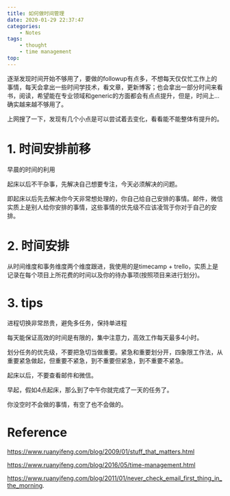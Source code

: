 ```yaml
---
title: 如何做时间管理
date: 2020-01-29 22:37:47
categories:
    - Notes
tags:
    - thought
    - time management
top:
---
```


逐渐发现时间开始不够用了，要做的followup有点多，不想每天仅仅忙工作上的事情，每天会拿出一些时间学技术，看文章，更新博客；也会拿出一部分时间来看书，阅读，希望能在专业领域和generic的方面都会有点点提升，但是，时间上... 确实越来越不够用了。

上网搜了一下，发现有几个小点是可以尝试着去变化，看看能不能整体有提升的。

# 1. 时间安排前移

早晨的时间的利用  

起床以后不干杂事，先解决自己想要专注，今天必须解决的问题。

即起床以后先去解决你今天非常想处理的，你自己给自己安排的事情。邮件，微信实质上是别人给你安排的事情，这些事情的优先级不应该凌驾于你对于自己的安排。

# 2. 时间安排

从时间维度和事务维度两个维度跟进，我使用的是timecamp + trello，实质上是记录在每个项目上所花费的时间以及你的待办事项(按照项目来进行划分)。

# 3. tips

进程切换非常昂贵，避免多任务，保持单进程 

每天能保证高效的时间是有限的，集中注意力，高效工作每天最多4小时。

划分任务的优先级，不要把急切当做重要。紧急和重要划分开，四象限工作法，从重要紧急做起，但重要不紧急，到不重要但紧急，到不重要不紧急。

起床以后，不要查看邮件和微信。

早起，假如4点起床，那么到了中午你就完成了一天的任务了。

你没空时不会做的事情，有空了也不会做的。

# Reference

https://www.ruanyifeng.com/blog/2009/01/stuff_that_matters.html

https://www.ruanyifeng.com/blog/2016/05/time-management.html

https://www.ruanyifeng.com/blog/2011/01/never_check_email_first_thing_in_the_morning.
